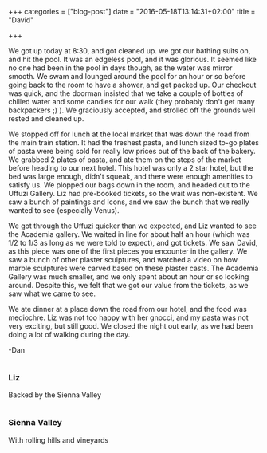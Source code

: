 +++
categories = ["blog-post"]
date = "2016-05-18T13:14:31+02:00"
title = "David"

+++

We got up today at 8:30, and got cleaned up. we got our bathing suits on, and hit the pool. It was an edgeless pool, and it was glorious. It seemed like no one had been in the pool in days though, as the water was mirror smooth. We swam and lounged around the pool for an hour or so before going back to the room to have a shower, and get packed up. Our checkout was quick, and the doorman insisted that we take a couple of bottles of chilled water and some candies for our walk (they probably don't get many backpackers ;) ). We graciously accepted, and strolled off the grounds well rested and cleaned up.

We stopped off for lunch at the local market that was down the road from the main train station. It had the freshest pasta, and lunch sized to-go plates of pasta were being sold for really low prices out of the back of the bakery. We grabbed 2 plates of pasta, and ate them on the steps of the market before heading to our next hotel. This hotel was only a 2 star hotel, but the bed was large enough, didn't squeak, and there were enough amenities to satisfy us. We plopped our bags down in the room, and headed out to the Uffuzi Gallery. Liz had pre-booked tickets, so the wait was non-existent. We saw a bunch of paintings and Icons, and we saw the bunch that we really wanted to see (especially Venus).

We got through the Uffuzi quicker than we expected, and Liz wanted to see the Academia gallery. We waited in line for about half an hour (which was 1/2 to 1/3 as long as we were told to expect), and got tickets. We saw David, as this piece was one of the first pieces you encounter in the gallery. We saw a bunch of other plaster sculptures, and watched a video on how marble sculptures were carved based on these plaster casts. The Academia Gallery was much smaller, and we only spent about an hour or so looking around. Despite this, we felt that we got our value from the tickets, as we saw what we came to see.

We ate dinner at a place down the road from our hotel, and the food was mediochre. Liz was not too happy with her gnocci, and my pasta was not very exciting, but still good. We closed the night out early, as we had been doing a lot of walking during the day.

-Dan

<div class="row">
  <div class="6u 12u$(xsmall) work-item">
    <a href="http://images.danieltomcej.rocks/liz_wine_tour.jpg" class="image fit thumb" style="outline: 0px;"><img src="http://images.danieltomcej.rocks/thumbs/liz_wine_tour_thumb.jpg" alt="" title=""></a>
      <h3>Liz</h3>
  		<p>Backed by the Sienna Valley</p>
  </div>
  <div class="6u 12u$(xsmall) work-item">
    <a href="http://images.danieltomcej.rocks/sienna_valley.jpg" class="image fit thumb" style="outline: 0px;"><img src="http://images.danieltomcej.rocks/thumbs/sienna_valley_thumb.jpg" alt="" title=""></a>
      <h3>Sienna Valley</h3>
      <p>With rolling hills and vineyards</p>
  </div>
</div>
